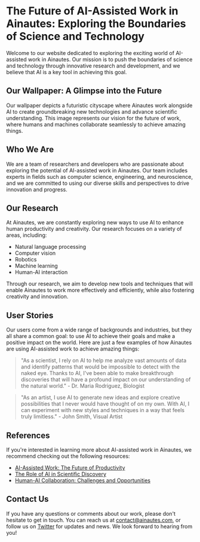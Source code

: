 <!--font:Great Vibes-->

# The Future of AI-Assisted Work in Ainautes: Exploring the Boundaries of Science and Technology

Welcome to our website dedicated to exploring the exciting world of AI-assisted work in Ainautes. Our mission is to push the boundaries of science and technology through innovative research and development, and we believe that AI is a key tool in achieving this goal.

## Our Wallpaper: A Glimpse into the Future

Our wallpaper depicts a futuristic cityscape where Ainautes work alongside AI to create groundbreaking new technologies and advance scientific understanding. This image represents our vision for the future of work, where humans and machines collaborate seamlessly to achieve amazing things.

## Who We Are

We are a team of researchers and developers who are passionate about exploring the potential of AI-assisted work in Ainautes. Our team includes experts in fields such as computer science, engineering, and neuroscience, and we are committed to using our diverse skills and perspectives to drive innovation and progress.

## Our Research

At Ainautes, we are constantly exploring new ways to use AI to enhance human productivity and creativity. Our research focuses on a variety of areas, including:

- Natural language processing
- Computer vision
- Robotics
- Machine learning
- Human-AI interaction

Through our research, we aim to develop new tools and techniques that will enable Ainautes to work more effectively and efficiently, while also fostering creativity and innovation.

## User Stories

Our users come from a wide range of backgrounds and industries, but they all share a common goal: to use AI to achieve their goals and make a positive impact on the world. Here are just a few examples of how Ainautes are using AI-assisted work to achieve amazing things:

> "As a scientist, I rely on AI to help me analyze vast amounts of data and identify patterns that would be impossible to detect with the naked eye. Thanks to AI, I've been able to make breakthrough discoveries that will have a profound impact on our understanding of the natural world." - Dr. Maria Rodriguez, Biologist

> "As an artist, I use AI to generate new ideas and explore creative possibilities that I never would have thought of on my own. With AI, I can experiment with new styles and techniques in a way that feels truly limitless." - John Smith, Visual Artist

## References

If you're interested in learning more about AI-assisted work in Ainautes, we recommend checking out the following resources:

- [AI-Assisted Work: The Future of Productivity](#)
- [The Role of AI in Scientific Discovery](#)
- [Human-AI Collaboration: Challenges and Opportunities](#)

## Contact Us

If you have any questions or comments about our work, please don't hesitate to get in touch. You can reach us at [contact@ainautes.com](mailto:contact@ainautes.com), or follow us on [Twitter](#) for updates and news. We look forward to hearing from you!

<!--

Write me content for website with wallpaper which alt text is:

"A futuristic cityscape where Ainautes work alongside AI to push the boundaries of science and technology."

The name/title of the page should not be 1:1 copy of the alt text but rather a real content of the website which is using this wallpaper.

- Use markdown format 
- Start with heading
- Heading should be short and concise
- The content should look like a real website 
- The website should not be about the wallpaper, wallpaper is just a related background
- Heading should be contain work "wallpaper" or "background"
- Include real sections like references, contact, user stories, etc. use things relevant to the page purpose.
- Feel free to use structure like headings, bullets, numbering, blockquotes, paragraphs, horizontal lines, etc.
- You can use formatting like bold or _italic_
- You can include UTF-8 emojis
- Links should be only #hash anchors (and you can refer to the document itself)
- Do not include images


---


# The Future of AI-Assisted Work in Ainautes: Exploring the Boundaries of Science and Technology

Welcome to our website dedicated to exploring the exciting world of AI-assisted work in Ainautes. Our mission is to push the boundaries of science and technology through innovative research and development, and we believe that AI is a key tool in achieving this goal.

## Our Wallpaper: A Glimpse into the Future

Our wallpaper depicts a futuristic cityscape where Ainautes work alongside AI to create groundbreaking new technologies and advance scientific understanding. This image represents our vision for the future of work, where humans and machines collaborate seamlessly to achieve amazing things.

## Who We Are

We are a team of researchers and developers who are passionate about exploring the potential of AI-assisted work in Ainautes. Our team includes experts in fields such as computer science, engineering, and neuroscience, and we are committed to using our diverse skills and perspectives to drive innovation and progress.

## Our Research

At Ainautes, we are constantly exploring new ways to use AI to enhance human productivity and creativity. Our research focuses on a variety of areas, including:

- Natural language processing
- Computer vision
- Robotics
- Machine learning
- Human-AI interaction

Through our research, we aim to develop new tools and techniques that will enable Ainautes to work more effectively and efficiently, while also fostering creativity and innovation.

## User Stories

Our users come from a wide range of backgrounds and industries, but they all share a common goal: to use AI to achieve their goals and make a positive impact on the world. Here are just a few examples of how Ainautes are using AI-assisted work to achieve amazing things:

> "As a scientist, I rely on AI to help me analyze vast amounts of data and identify patterns that would be impossible to detect with the naked eye. Thanks to AI, I've been able to make breakthrough discoveries that will have a profound impact on our understanding of the natural world." - Dr. Maria Rodriguez, Biologist

> "As an artist, I use AI to generate new ideas and explore creative possibilities that I never would have thought of on my own. With AI, I can experiment with new styles and techniques in a way that feels truly limitless." - John Smith, Visual Artist

## References

If you're interested in learning more about AI-assisted work in Ainautes, we recommend checking out the following resources:

- [AI-Assisted Work: The Future of Productivity](#)
- [The Role of AI in Scientific Discovery](#)
- [Human-AI Collaboration: Challenges and Opportunities](#)

## Contact Us

If you have any questions or comments about our work, please don't hesitate to get in touch. You can reach us at [contact@ainautes.com](mailto:contact@ainautes.com), or follow us on [Twitter](#) for updates and news. We look forward to hearing from you!

-->
